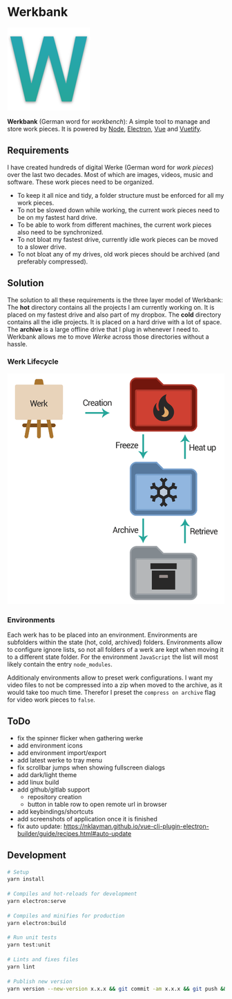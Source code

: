 # Werkbank

![Logo](public/android-chrome-192x192.png)

**Werkbank** (German word for *workbench*): A simple tool to manage and store work pieces. It is powered by [Node](https://nodejs.org), [Electron](https://www.electronjs.org), [Vue](https://vuejs.org) and [Vuetify](https://vuetifyjs.com).

## Requirements

I have created hundreds of digital Werke (German word for *work pieces*) over the last two decades. Most of which are images, videos, music and software. These work pieces need to be organized.

- To keep it all nice and tidy, a folder structure must be enforced for all my work pieces.
- To not be slowed down while working, the current work pieces need to be on my fastest hard drive.
- To be able to work from different machines, the current work pieces also need to be synchronized.
- To not bloat my fastest drive, currently idle work pieces can be moved to a slower drive.
- To not bloat any of my drives, old work pieces should be archived (and preferably compressed).

## Solution

The solution to all these requirements is the three layer model of Werkbank: The **hot** directory contains all the projects I am currently working on. It is placed on my fastest drive and also part of my dropbox. The **cold** directory contains all the idle projects. It is placed on a hard drive with a lot of space. The **archive** is a large offline drive that I plug in whenever I need to.
Werkbank allows me to move *Werke* across those directories without a hassle.

### Werk Lifecycle

![werk lifecycle](docs/werk_lifecycle.png)

### Environments

Each werk has to be placed into an environment. Environments are subfolders within the state (hot, cold, archived) folders. Environments allow to configure ignore lists, so not all folders of a werk are kept when moving it to a different state folder. For the environment `JavaScript` the list will most likely contain the entry `node_modules`.

Additionaly environments allow to preset werk configurations. I want my video files to not be compressed into a zip when moved to the archive, as it would take too much time. Therefor I preset the `compress on archive` flag for video work pieces to `false`.

## ToDo

- fix the spinner flicker when gathering werke
- add environment icons
- add environment import/export
- add latest werke to tray menu
- fix scrollbar jumps when showing fullscreen dialogs
- add dark/light theme
- add linux build
- add github/gitlab support
  - repository creation
  - button in table row to open remote url in browser
- add keybindings/shortcuts
- add screenshots of application once it is finished
- fix auto update: https://nklayman.github.io/vue-cli-plugin-electron-builder/guide/recipes.html#auto-update

## Development

```sh
# Setup
yarn install

# Compiles and hot-reloads for development
yarn electron:serve

# Compiles and minifies for production
yarn electron:build

# Run unit tests
yarn test:unit

# Lints and fixes files
yarn lint

# Publish new version
yarn version --new-version x.x.x && git commit -am x.x.x && git push && git push -tags
```
